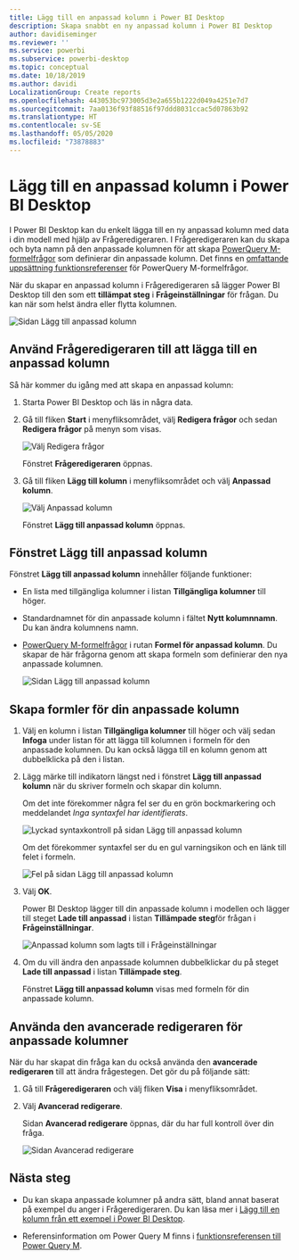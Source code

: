 ```yaml
---
title: Lägg till en anpassad kolumn i Power BI Desktop
description: Skapa snabbt en ny anpassad kolumn i Power BI Desktop
author: davidiseminger
ms.reviewer: ''
ms.service: powerbi
ms.subservice: powerbi-desktop
ms.topic: conceptual
ms.date: 10/18/2019
ms.author: davidi
LocalizationGroup: Create reports
ms.openlocfilehash: 443053bc973005d3e2a655b1222d049a4251e7d7
ms.sourcegitcommit: 7aa0136f93f88516f97ddd8031ccac5d07863b92
ms.translationtype: HT
ms.contentlocale: sv-SE
ms.lasthandoff: 05/05/2020
ms.locfileid: "73878883"
---
```

# <a name="add-a-custom-column-in-power-bi-desktop"></a>Lägg till en anpassad kolumn i Power BI Desktop

I Power BI Desktop kan du enkelt lägga till en ny anpassad kolumn med data i din modell med hjälp av Frågeredigeraren. I Frågeredigeraren kan du skapa och byta namn på den anpassade kolumnen för att skapa [PowerQuery M-formelfrågor](https://docs.microsoft.com/powerquery-m/quick-tour-of-the-power-query-m-formula-language) som definierar din anpassade kolumn. Det finns en [omfattande uppsättning funktionsreferenser](https://docs.microsoft.com/powerquery-m/power-query-m-function-reference) för PowerQuery M-formelfrågor. 

När du skapar en anpassad kolumn i Frågeredigeraren så lägger Power BI Desktop till den som ett **tillämpat steg** i **Frågeinställningar** för frågan. Du kan när som helst ändra eller flytta kolumnen.

![Sidan Lägg till anpassad kolumn](media/desktop-add-custom-column/add-custom-column_01.png)

## <a name="use-query-editor-to-add-a-custom-column"></a>Använd Frågeredigeraren till att lägga till en anpassad kolumn

Så här kommer du igång med att skapa en anpassad kolumn:

1. Starta Power BI Desktop och läs in några data.

2. Gå till fliken **Start** i menyfliksområdet, välj **Redigera frågor** och sedan **Redigera frågor** på menyn som visas.

   ![Välj Redigera frågor](media/desktop-add-custom-column/add-column-from-example_02.png)

   Fönstret **Frågeredigeraren** öppnas. 

2. Gå till fliken **Lägg till kolumn** i menyfliksområdet och välj **Anpassad kolumn**.

   ![Välj Anpassad kolumn](media/desktop-add-custom-column/add-custom-column_02.png)

   Fönstret **Lägg till anpassad kolumn** öppnas.

## <a name="the-add-custom-column-window"></a>Fönstret Lägg till anpassad kolumn

Fönstret **Lägg till anpassad kolumn** innehåller följande funktioner: 
- En lista med tillgängliga kolumner i listan **Tillgängliga kolumner** till höger.

- Standardnamnet för din anpassade kolumn i fältet **Nytt kolumnnamn**. Du kan ändra kolumnens namn.

- [PowerQuery M-formelfrågor](https://docs.microsoft.com/powerquery-m/power-query-m-function-reference) i rutan **Formel för anpassad kolumn**. Du skapar de här frågorna genom att skapa formeln som definierar den nya anpassade kolumnen. 

   ![Sidan Lägg till anpassad kolumn](media/desktop-add-custom-column/add-custom-column_03.png)

## <a name="create-formulas-for-your-custom-column"></a>Skapa formler för din anpassade kolumn

1. Välj en kolumn i listan **Tillgängliga kolumner** till höger och välj sedan **Infoga** under listan för att lägga till kolumnen i formeln för den anpassade kolumnen. Du kan också lägga till en kolumn genom att dubbelklicka på den i listan.

2. Lägg märke till indikatorn längst ned i fönstret **Lägg till anpassad kolumn** när du skriver formeln och skapar din kolumn. 

   Om det inte förekommer några fel ser du en grön bockmarkering och meddelandet *Inga syntaxfel har identifierats*.

   ![Lyckad syntaxkontroll på sidan Lägg till anpassad kolumn](media/desktop-add-custom-column/add-custom-column_04.png)

   Om det förekommer syntaxfel ser du en gul varningsikon och en länk till felet i formeln.

   ![Fel på sidan Lägg till anpassad kolumn](media/desktop-add-custom-column/add-custom-column_05.png)

3. Välj **OK**. 

   Power BI Desktop lägger till din anpassade kolumn i modellen och lägger till steget **Lade till anpassad** i listan **Tillämpade steg**för frågan i **Frågeinställningar**.

   ![Anpassad kolumn som lagts till i Frågeinställningar](media/desktop-add-custom-column/add-custom-column_06.png)

4. Om du vill ändra den anpassade kolumnen dubbelklickar du på steget **Lade till anpassad** i listan **Tillämpade steg**. 

   Fönstret **Lägg till anpassad kolumn** visas med formeln för din anpassade kolumn.

## <a name="use-the-advanced-editor-for-custom-columns"></a>Använda den avancerade redigeraren för anpassade kolumner

När du har skapat din fråga kan du också använda den **avancerade redigeraren** till att ändra frågestegen. Det gör du på följande sätt:

1. Gå till **Frågeredigeraren** och välj fliken **Visa** i menyfliksområdet. 

2. Välj **Avancerad redigerare**.

   Sidan **Avancerad redigerare** öppnas, där du har full kontroll över din fråga. 

   ![Sidan Avancerad redigerare](media/desktop-add-custom-column/add-custom-column_07.png)

   
## <a name="next-steps"></a>Nästa steg

- Du kan skapa anpassade kolumner på andra sätt, bland annat baserat på exempel du anger i Frågeredigeraren. Du kan läsa mer i [Lägg till en kolumn från ett exempel i Power BI Desktop](desktop-add-column-from-example.md).

- Referensinformation om Power Query M finns i [funktionsreferensen till Power Query M](/powerquery-m/power-query-m-function-reference).

